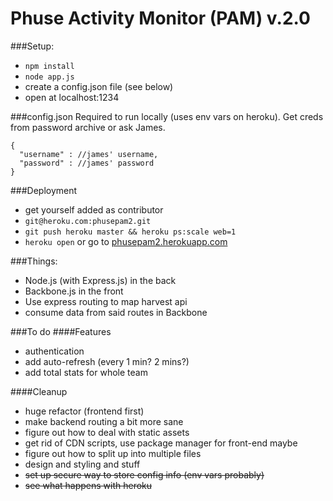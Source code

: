 Phuse Activity Monitor (PAM) v.2.0
====================================

###Setup: 
- `npm install`
- `node app.js`
- create a config.json file (see below)
- open at localhost:1234

###config.json
Required to run locally (uses env vars on heroku). Get creds from password archive or ask James. 

    {
      "username" : //james' username,
      "password" : //james' password
    }

###Deployment

- get yourself added as contributor
- `git@heroku.com:phusepam2.git`
- `git push heroku master && heroku ps:scale web=1`
- `heroku open` or go to [phusepam2.herokuapp.com](http://phusepam2.herokuapp.com/)

###Things: 
- Node.js (with Express.js) in the back
- Backbone.js in the front
- Use express routing to map harvest api
- consume data from said routes in Backbone 

###To do
####Features
- authentication
- add auto-refresh (every 1 min? 2 mins?)
- add total stats for whole team

####Cleanup
- huge refactor (frontend first)
- make backend routing a bit more sane
- figure out how to deal with static assets 
- get rid of CDN scripts, use package manager for front-end maybe
- figure out how to split up into multiple files
- design and styling and stuff
- ~~set up secure way to store config info (env vars probably)~~
- ~~see what happens with heroku~~

